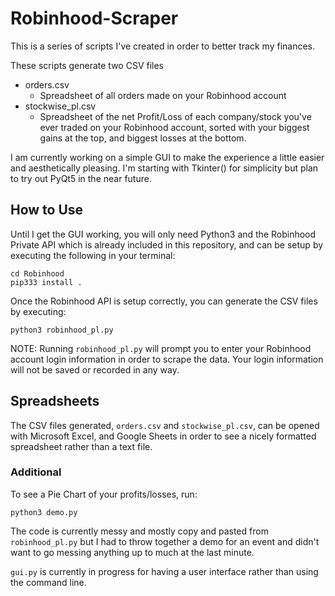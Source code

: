 # Robinhood-Scraper
This is a series of scripts I've created in order to better track
my finances. 

These scripts generate two CSV files
* orders.csv
	* Spreadsheet of all orders made on your Robinhood account
* stockwise\_pl.csv
	* Spreadsheet of the net Profit/Loss of each company/stock you've
	ever traded on your Robinhood account, sorted with your biggest
	gains at the top, and biggest losses at the bottom.

I am currently working on a simple GUI to make the experience a little
easier and aesthetically pleasing. I'm starting with Tkinter() for 
simplicity but plan to try out PyQt5 in the near future.

## How to Use
Until I get the GUI working, you will only need Python3 and the Robinhood
Private API which is already included in this repository, and can be setup
by executing the following in your terminal:
```
cd Robinhood
pip333 install .
```

Once the Robinhood API is setup correctly, you can generate the CSV files
by executing:
```
python3 robinhood_pl.py
```

NOTE: Running `robinhood_pl.py` will prompt you to enter your Robinhood
account login information in order to scrape the data. Your login information
will not be saved or recorded in any way.

## Spreadsheets

The CSV files generated, `orders.csv` and `stockwise_pl.csv`, can be
opened with Microsoft Excel, and Google Sheets in order to see a nicely
formatted spreadsheet rather than a text file.

### Additional

To see a Pie Chart of your profits/losses, run:

```
python3 demo.py
```

The code is currently messy and mostly copy and pasted from `robinhood_pl.py`
but I had to throw together a demo for an event and didn't want to go
messing anything up to much at the last minute.

`gui.py` is currently in progress for having a user interface rather than
using the command line.
